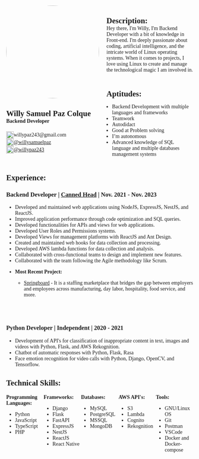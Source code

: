<style>
    #header {
        display: flex;
        margin-bottom: 20px;
    }
    #profile {
        margin-right: 20px;
    }
    #profile h2 {
        margin-bottom: 0px;
    }
    #profile h4 {
        margin-top: 0px;
    }
    #profile ul {
        list-style: none;
        padding-left: 0px;
    }
    #profile ul li {
        display: flex;
        align-items: center;
    }

    #description {
        display: flex;
        flex-direction: column;
    }
    #description h2 {
        margin-bottom: 0px;
    }
    #description p {
        margin-top: 0px;
    }
    #description ul {
        padding-left: 15px;
    }
    #description ul li {
        margin-bottom: 0px;
    }

    * {
        font-family: Fira Code;
    }
    li {
        margin-bottom: 0px;
    }
    img {
        margin-right: 0px;
    }

    /* Add solid border to every page */
    @page {
        border: solid 1px;
    }
</style>

<div id="header" style="display: flex">
  <div id="profile" style="flex: 40%">
    <img
      src="https://media.licdn.com/dms/image/C4E03AQG-acHqUpOIyQ/profile-displayphoto-shrink_800_800/0/1622423412051?e=1706745600&amp;v=beta&amp;t=_BFHIFjIUjxwDvUQVoDcW-6vZ27wCA0XAdi1rS5GOGA"
      style="border-radius: 50%"
      width="250"
    />
    <h2><b>Willy Samuel Paz Colque</b></h2>
    <h4>Backend Developer</h4>
    <ul>
      <li>
        <img
          src="https://ssl.gstatic.com/ui/v1/icons/mail/rfr/gmail.ico"
          width="20"
          height="20"
        />
        willypaz243@gmail.com
      </li>
      <li>
        <img
          src="https://www.linkedin.com/favicon.ico"
          width="20"
          height="20"
        />
        <a href="https://www.linkedin.com/in/willysamuelpaz/"
          >@willysamuelpaz</a
        >
      </li>
        <li>
            <img
            src="https://github.com/favicon.ico"
            width="20"
            height="20"
            />
            <a href="https://github.com/willypaz243">@willypaz243</a>
        </li>
    </ul>
  </div>
  <div id="description" style="flex: 60%">
    <h2>Description:</h2>
    <p>
      Hey there, I'm Willy, I'm Backend Developer with a bit of knowledge in Front-end. I'm deeply passionate about coding, artificial intelligence, and the intricate world of Linux operating systems. When it comes to projects, I love using Linux to create and manage the technological magic I am involved in.
    </p>
    <h2>Aptitudes:</h2>
    <ul>
      <li>Backend Development with multiple languages and frameworks</li>
      <li>Teamwork</li>
      <li>Autodidact</li>
      <li>Good at Problem solving</li>
      <li>I’m autonomous</li>
      <li>Advanced knowledge of SQL language and multiple databases management systems</li>
    </ul>
  </div>
</div>

## **Experience**:

### **Backend Developer** | [**Canned Head**](https://www.linkedin.com/company/cannedhead/) | Nov. 2021 - Nov. 2023

- Developed and maintained web applications using NodeJS, ExpressJS, NestJS, and ReactJS.
- Improved application performance through code optimization and SQL queries.
- Developed functionalities for APIs and views for web applications.
- Developed User Roles and Permissions systems.
- Developed Views for management platforms with ReactJS and Ant Design.
- Created and maintained web hooks for data collection and processing.
- Developed AWS lambda functions for data collection and analysis.
- Collaborated with cross-functional teams to design and implement new features.
- Collaborated with the team following the Agile methodology like Scrum.

* **Most Recent Project:**

  - [Springboard](https://usespringboard.com/) - It is a staffing marketplace that bridges the gap between employers and employees across manufacturing, day labor, hospitality, food service, and more.

<br/>
<br/>

### **Python Developer** | **Independent** | 2020 - 2021

- Development of API's for classification of inappropriate content in text, images and videos with Python, Flask, and AWS Rekognition.
- Chatbot of automatic responses with Python, Flask, Rasa
- Face emotion recognition for video calls with Python, Django, OpenCV, and Tensorflow.

## **Technical Skills**:

<div style="display: flex">
  <div style="flex: 20%">
    <b>Programming Languages:</b>
    <ul>
      <li>Python</li>
      <li>JavaScript</li>
      <li>TypeScript</li>
      <li>PHP</li>
    </ul>
  </div>
  <div style="flex: 20%">
    <b>Frameworks:</b>
    <ul>
      <li>Django</li>
      <li>Flask</li>
      <li>FastAPI</li>
      <li>ExpressJS</li>
      <li>NestJS</li>
      <li>ReactJS</li>
      <li>React Native</li>
    </ul>
  </div>
  <div style="flex: 20%">
    <b>Databases:</b>
    <ul>
      <li>MySQL</li>
      <li>PostgreSQL</li>
      <li>MSSQL</li>
      <li>MongoDB</li>
    </ul>
  </div>
  <div style="flex: 20%">
    <b>AWS API's:</b>
    <ul>
      <li>S3</li>
      <li>Lambda</li>
      <li>Cognito</li>
      <li>Rekognition</li>
    </ul>
  </div>
  <div style="flex: 20%">
    <b>Tools:</b>
    <ul>
      <li>GNU/Linux OS</li>
      <li>Git</li>
      <li>Postman</li>
      <li>VSCode</li>
      <li>Docker and Docker-compose</li>
    </ul>
  </div>
</div>
